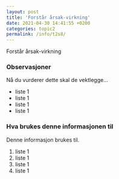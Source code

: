 ```yaml
---
layout: post
title: 'Forstår årsak-virkning'
date: 2021-04-30 14:41:55 +0200
categories: topic2
permalink: /info/t2s8/
---
```


Forstår årsak-virkning

### Observasjoner

Nå du vurderer dette skal de vektlegge...

- liste 1
- liste 1
- liste 1
- liste 1

### Hva brukes denne informasjonen til

Denne informasjon brukes til.

1. liste 1
2. liste 1
3. liste 1
4. liste 1
